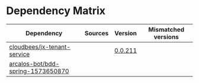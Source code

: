 # Dependency Matrix

Dependency | Sources | Version | Mismatched versions
---------- | ------- | ------- | -------------------
[cloudbees/jx-tenant-service](https://github.com/cloudbees/jx-tenant-service) |  | [0.0.211](https://github.com/cloudbees/jx-tenant-service/releases/tag/v0.0.211) | 
[arcalos-bot/bdd-spring-1573650870](https://github.com/arcalos-bot/bdd-spring-1573650870.git) |  | []() | 
